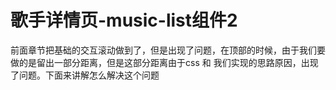 # 歌手详情页-music-list组件2

前面章节把基础的交互滚动做到了，但是出现了问题，在顶部的时候，由于我们要做的是留出一部分距离，但是这部分距离由于css 和 我们实现的思路原因，出现了问题。下面来讲解怎么解决这个问题